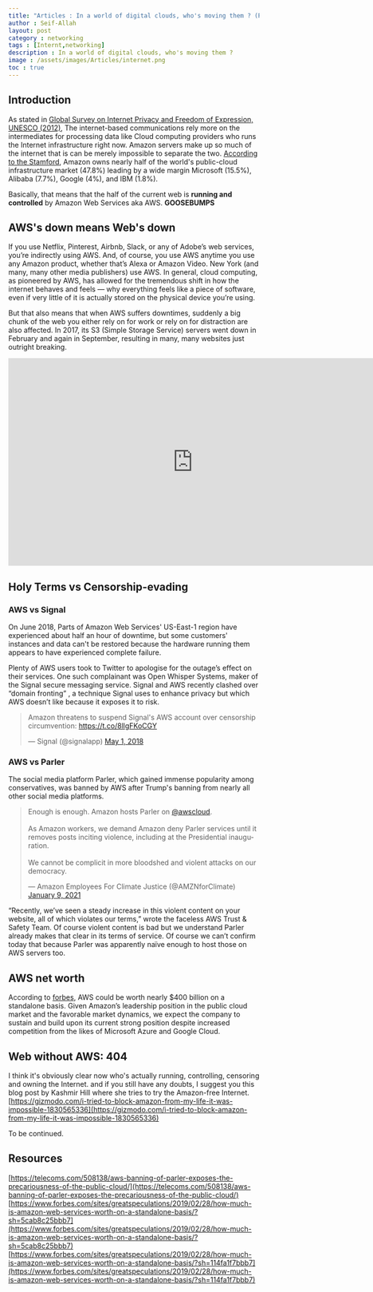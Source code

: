 ```yaml
---
title: "Articles : In a world of digital clouds, who's moving them ? (Part 1)"
author : Seif-Allah
layout: post
category : networking
tags : [Internt,networking]
description : In a world of digital clouds, who's moving them ?
image : /assets/images/Articles/internet.png
toc : true
---
```


## Introduction

As stated in [Global Survey on Internet Privacy and Freedom of Expression, UNESCO (2012)](https://wilmap.stanford.edu/entries/global-survey-internet-privacy-and-freedom-expression-unesco-2012), The internet-based communications rely more on the intermediates for processing data like Cloud computing providers who runs the Internet infrastructure right now.
Amazon servers make up so much of the internet that is can be merely impossible to separate the two. [According to the Stamford](https://www.gartner.com/en/newsroom/press-releases/2021-06-28-gartner-says-worldwide-iaas-public-cloud-services-market-grew-40-7-percent-in-2020), Amazon owns nearly half of the world's public-cloud infrastructure market (47.8%) leading by a wide margin Microsoft (15.5%), Alibaba (7.7%), Google (4%), and IBM (1.8%).

Basically, that means that the half of the current web is **running and controlled** by Amazon Web Services aka AWS. **GOOSEBUMPS**

## AWS's down means Web's down

If you use Netflix, Pinterest, Airbnb, Slack, or any of Adobe’s web services, you’re indirectly using AWS. And, of course, you use AWS anytime you use any Amazon product, whether that’s Alexa or Amazon Video. New York (and many, many other media publishers) use AWS. In general, cloud computing, as pioneered by AWS, has allowed for the tremendous shift in how the internet behaves and feels — why everything feels like a piece of software, even if very little of it is actually stored on the physical device you’re using.

But that also means that when AWS suffers downtimes, suddenly a big chunk of the web you either rely on for work or rely on for distraction are also affected. In 2017, its S3 (Simple Storage Service) servers went down in February and again in September, resulting in many, many websites just outright breaking.

<iframe width="740" height="416" src="https://www.youtube.com/embed/mxCfygY1dk8" title="YouTube video player" frameborder="0" allow="accelerometer; autoplay; clipboard-write; encrypted-media; gyroscope; picture-in-picture" allowfullscreen></iframe>

## Holy Terms vs Censorship-evading

### AWS vs Signal

On June 2018, Parts of Amazon Web Services' US-East-1 region have experienced about half an hour of downtime, but some customers' instances and data can't be restored because the hardware running them appears to have experienced complete failure.

Plenty of AWS users took to Twitter to apologise for the outage’s effect on their services. One such complainant was Open Whisper Systems, maker of the Signal secure messaging service. Signal and AWS recently clashed over “domain fronting” , a technique Signal uses to enhance privacy but which AWS doesn’t like because it exposes it to risk.

<blockquote class="twitter-tweet"><p lang="en" dir="ltr">Amazon threatens to suspend Signal&#39;s AWS account over censorship circumvention: <a href="https://t.co/8llgFKoCGY">https://t.co/8llgFKoCGY</a></p>&mdash; Signal (@signalapp) <a href="https://twitter.com/signalapp/status/991390077937946625?ref_src=twsrc%5Etfw">May 1, 2018</a></blockquote> <script async src="https://platform.twitter.com/widgets.js" charset="utf-8"></script>

### AWS vs Parler

The social media platform Parler, which gained immense popularity among conservatives, was banned by AWS after Trump's banning from nearly all other social media platforms.

<blockquote class="twitter-tweet"><p lang="en" dir="ltr">Enough is enough. Amazon hosts Parler on <a href="https://twitter.com/awscloud?ref_src=twsrc%5Etfw">@awscloud</a>.<br><br>As Amazon workers, we demand Amazon deny Parler services until it removes posts inciting violence, including at the Presidential inauguration. <br><br>We cannot be complicit in more bloodshed and violent attacks on our democracy.</p>&mdash; Amazon Employees For Climate Justice (@AMZNforClimate) <a href="https://twitter.com/AMZNforClimate/status/1347799256883552259?ref_src=twsrc%5Etfw">January 9, 2021</a></blockquote> <script async src="https://platform.twitter.com/widgets.js" charset="utf-8"></script>

“Recently, we’ve seen a steady increase in this violent content on your website, all of which violates our terms,” wrote the faceless AWS Trust & Safety Team. Of course violent content is bad but we understand Parler already makes that clear in its terms of service. Of course we can’t confirm today that because Parler was apparently naïve enough to host those on AWS servers too.

## AWS net worth

According to [forbes](https://www.forbes.com/sites/greatspeculations/2019/02/28/how-much-is-amazon-web-services-worth-on-a-standalone-basis/?sh=114fa1f7bbb7), AWS could be worth nearly $400 billion on a standalone basis.
Given Amazon’s leadership position in the public cloud market and the favorable market dynamics, we expect the company to sustain and build upon its current strong position despite increased competition from the likes of Microsoft Azure and Google Cloud.

## Web without AWS: 404

I think it's obviously clear now who's actually running, controlling, censoring and owning the Internet. and if you still have any doubts, I suggest you this blog post by Kashmir Hill where she tries to try the Amazon-free Internet.
[https://gizmodo.com/i-tried-to-block-amazon-from-my-life-it-was-impossible-1830565336](https://gizmodo.com/i-tried-to-block-amazon-from-my-life-it-was-impossible-1830565336)


To be continued.



## Resources

[https://telecoms.com/508138/aws-banning-of-parler-exposes-the-precariousness-of-the-public-cloud/](https://telecoms.com/508138/aws-banning-of-parler-exposes-the-precariousness-of-the-public-cloud/)
[https://www.forbes.com/sites/greatspeculations/2019/02/28/how-much-is-amazon-web-services-worth-on-a-standalone-basis/?sh=5cab8c25bbb7](https://www.forbes.com/sites/greatspeculations/2019/02/28/how-much-is-amazon-web-services-worth-on-a-standalone-basis/?sh=5cab8c25bbb7)
[https://www.forbes.com/sites/greatspeculations/2019/02/28/how-much-is-amazon-web-services-worth-on-a-standalone-basis/?sh=114fa1f7bbb7](https://www.forbes.com/sites/greatspeculations/2019/02/28/how-much-is-amazon-web-services-worth-on-a-standalone-basis/?sh=114fa1f7bbb7)
